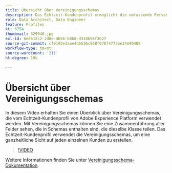 ```yaml
---
title: Übersicht über Vereinigungsschemas
description: Das Echtzeit-Kundenprofil ermöglicht die umfassende Personalisierung von Kanälen in jeder Phase der Customer Journey. Batch- oder Streaming-Daten können für das Echtzeit-Kundenprofil aktiviert werden, indem sowohl das Schema als auch der entsprechende Datensatz aktiviert werden.
role: Data Architect, Data Engineer
feature: Profiles
kt: 6754
thumbnail: 329940.jpg
exl-id: 6e6512c2-2d8e-4b56-b8b8-d318b98f3627
source-git-commit: cf0193e3aae4d6536c868f078f4773ee14e90408
workflow-type: tm+mt
source-wordcount: '111'
ht-degree: 19%

---
```


# Übersicht über Vereinigungsschemas

In diesem Video erhalten Sie einen Überblick über Vereinigungsschemas, die vom Echtzeit-Kundenprofil von Adobe Experience Platform verwendet werden. Mit Vereinigungsschemas können Sie eine Zusammenführung aller Felder sehen, die in Schemas enthalten sind, die dieselbe Klasse teilen. Das Echtzeit-Kundenprofil verwendet die Vereinigungsschemas, um eine ganzheitliche Sicht auf jeden einzelnen Kunden zu erstellen.

>[!VIDEO](https://video.tv.adobe.com/v/329940?quality=12&learn=on)

Weitere Informationen finden Sie unter [Vereinigungsschema-Dokumentation](https://experienceleague.adobe.com/docs/experience-platform/profile/union-schemas/union-schema.html).

